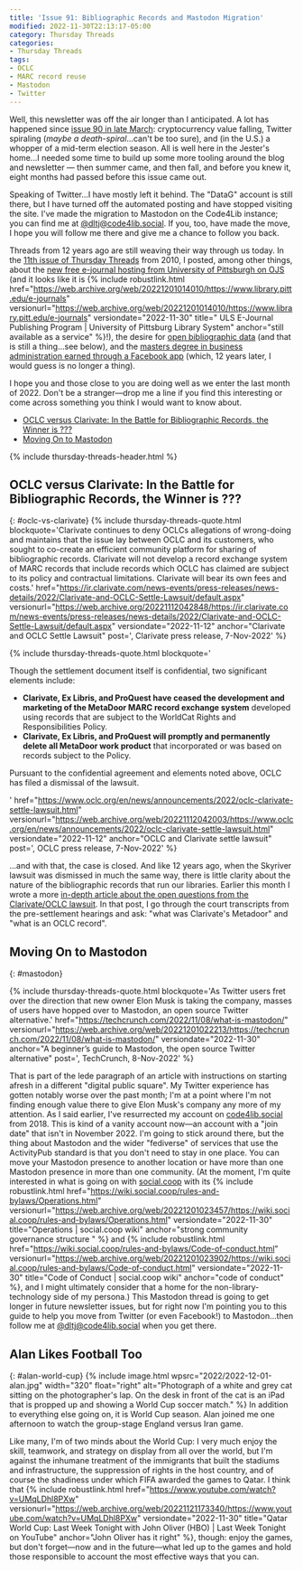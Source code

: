 ```yaml
---
title: 'Issue 91: Bibliographic Records and Mastodon Migration'
modified: 2022-11-30T22:13:17-05:00
category: Thursday Threads
categories:
- Thursday Threads
tags:
- OCLC
- MARC record reuse
- Mastodon
- Twitter
---
```


Well, this newsletter was off the air longer than I anticipated. 
A lot has happened since [issue 90 in late March](https://dltj.org/article/issue-90-when-ml-goes-wrong/): cryptocurrency value falling, Twitter spiraling (_maybe a death-spiral_...can't be too sure), and (in the U.S.) a whopper of a mid-term election season. 
All is well here in the Jester's home...I needed some time to build up some more tooling around the blog and newsletter — then summer came, and then fall, and before you knew it, eight months had passed before this issue came out. 

Speaking of Twitter...I have mostly left it behind. The "DataG" account is still there, but I have turned off the automated posting and have stopped visiting the site. 
I've made the migration to Mastodon on the Code4Lib instance; you can find me at [@dltj@code4lib.social](https://code4lib.social/@dltj). 
If you, too, have made the move, I hope you will follow me there and give me a chance to follow you back. 

Threads from 12 years ago are still weaving their way through us today. 
In the [11th issue of Thursday Threads](https://dltj.org/article/thursday-threads-2010w48/) from 2010, I posted, among other things, about the [new free e-journal hosting from University of Pittsburgh on OJS](https://dltj.org/article/thursday-threads-2010w48/#upitt_ejournal_hosting) (and it looks like it is {% include robustlink.html href="https://web.archive.org/web/20221201014010/https://www.library.pitt.edu/e-journals" versionurl="https://web.archive.org/web/20221201014010/https://www.library.pitt.edu/e-journals" versiondate="2022-11-30" title=" ULS E-Journal Publishing Program | University of Pittsburg Library System" anchor="still available as a service" %}!), the desire for [open bibliographic data](https://dltj.org/article/thursday-threads-2010w48/#open_bib_data) (and that is still a thing...see below), and the [masters degree in business administration earned through a Facebook app](https://dltj.org/article/thursday-threads-2010w48/#facebook_mba) (which, 12 years later, I would guess is no longer a thing).

I hope you and those close to you are doing well as we enter the last month of 2022. 
Don't be a stranger—drop me a line if you find this interesting or come across something you think I would want to know about.

* [OCLC versus Clarivate: In the Battle for Bibliographic Records, the Winner is ???](https://dltj.org/article/issue-91/#oclc-vs-clarivate)
* [Moving On to Mastodon](https://dltj.org/article/issue-91/#mastodon)

{% include thursday-threads-header.html %}

## OCLC versus Clarivate: In the Battle for Bibliographic Records, the Winner is ???
{: #oclc-vs-clarivate}
{% include thursday-threads-quote.html
blockquote='Clarivate continues to deny OCLCs allegations of wrong-doing and maintains that the issue lay between OCLC and its customers, who sought to co-create an efficient community platform for sharing of bibliographic records. Clarivate will not develop a record exchange system of MARC records that include records which OCLC has claimed are subject to its policy and contractual limitations. Clarivate will bear its own fees and costs.'
href="https://ir.clarivate.com/news-events/press-releases/news-details/2022/Clarivate-and-OCLC-Settle-Lawsuit/default.aspx"
versionurl="https://web.archive.org/20221112042848/https://ir.clarivate.com/news-events/press-releases/news-details/2022/Clarivate-and-OCLC-Settle-Lawsuit/default.aspx" 
versiondate="2022-11-12" 
anchor="Clarivate and OCLC Settle Lawsuit"
post=', Clarivate press release, 7-Nov-2022'
%}

{% include thursday-threads-quote.html
blockquote='<p>Though the settlement document itself is confidential, two significant elements include:</p><ul><li><strong>Clarivate, Ex Libris, and ProQuest have ceased the development and marketing of the MetaDoor MARC record exchange system</strong> developed using records that are subject to the WorldCat Rights and Responsibilities Policy.</li><li><strong>Clarivate, Ex Libris, and ProQuest will promptly and permanently delete all MetaDoor work product</strong> that incorporated or was based on records subject to the Policy.</li></ul><p>Pursuant to the confidential agreement and elements noted above, OCLC has filed a dismissal of the lawsuit.</p>'
href="https://www.oclc.org/en/news/announcements/2022/oclc-clarivate-settle-lawsuit.html"
versionurl="https://web.archive.org/web/20221112042003/https://www.oclc.org/en/news/announcements/2022/oclc-clarivate-settle-lawsuit.html" 
versiondate="2022-11-12" 
anchor="OCLC and Clarivate settle lawsuit"
post=', OCLC press release, 7-Nov-2022'
%}

...and with that, the case is closed. 
And like 12 years ago, when the Skyriver lawsuit was dismissed in much the same way, there is little clarity about the nature of the bibliographic records that run our libraries. 
Earlier this month I wrote a more [in-depth article about the open questions from the Clarivate/OCLC lawsuit](https://dltj.org/article/oclc-v-clarivate/). 
In that post, I go through the court transcripts from the pre-settlement hearings and ask: "what was Clarivate's Metadoor" and "what is an OCLC record".

## Moving On to Mastodon
{: #mastodon}

{% include thursday-threads-quote.html
blockquote='As Twitter users fret over the direction that new owner Elon Musk is taking the company, masses of users have hopped over to Mastodon, an open source Twitter alternative.'
href="https://techcrunch.com/2022/11/08/what-is-mastodon/"
versionurl="https://web.archive.org/web/20221201022213/https://techcrunch.com/2022/11/08/what-is-mastodon/" 
versiondate="2022-11-30" 
anchor="A beginner’s guide to Mastodon, the open source Twitter alternative"
post=', TechCrunch, 8-Nov-2022'
%}

That is part of the lede paragraph of an article with instructions on starting afresh in a different "digital public square". 
My Twitter experience has gotten notably worse over the past month; I'm at a point where I'm not finding enough value there to give Elon Musk's company any more of my attention. 
As I said earlier, I've resurrected my account on [code4lib.social](https://code4lib.social) from 2018. 
This is kind of a vanity account now—an account with a "join date" that isn't in November 2022. 
I'm going to stick around there, but the thing about Mastodon and the wider "fediverse" of services that use the ActivityPub standard is that you don't need to stay in one place. 
You can move your Mastodon presence to another location or have more than one Mastodon presence in more than one community. 
(At the moment, I'm quite interested in what is going on with [social.coop](https://social.coop/) with its {% include robustlink.html href="https://wiki.social.coop/rules-and-bylaws/Operations.html" versionurl="https://web.archive.org/web/20221201023457/https://wiki.social.coop/rules-and-bylaws/Operations.html" versiondate="2022-11-30" title="Operations | social.coop wiki" anchor="strong community governance structure " %} and {% include robustlink.html href="https://wiki.social.coop/rules-and-bylaws/Code-of-conduct.html" versionurl="https://web.archive.org/web/20221201023902/https://wiki.social.coop/rules-and-bylaws/Code-of-conduct.html" versiondate="2022-11-30" title="Code of Conduct | social.coop wiki" anchor="code of conduct" %}, and I might ultimately consider that a home for the non-library-technology side of my persona.) 
This Mastodon thread is going to get longer in future newsletter issues, but for right now I'm pointing you to this guide to help you move from Twitter (or even Facebook!) to Mastodon...then follow me at [@dltj@code4lib.social](https://code4lib.social/@dltj) when you get there.

## Alan Likes Football Too
{: #alan-world-cup}
{% include image.html wpsrc="2022/2022-12-01-alan.jpg" width="320" float="right" alt="Photograph of a white and grey cat sitting on the photographer's lap. On the desk in front of the cat is an iPad that is propped up and showing a World Cup soccer match." %} 
In addition to everything else going on, it is World Cup season. 
Alan joined me one afternoon to watch the group-stage England versus Iran game. 

Like many, I'm of two minds about the World Cup: I very much enjoy the skill, teamwork, and strategy on display from all over the world, but I'm against the inhumane treatment of the immigrants that built the stadiums and infrastructure, the suppression of rights in the host country, and of course the shadiness under which FIFA awarded the games to Qatar. 
I think that {% include robustlink.html href="https://www.youtube.com/watch?v=UMqLDhl8PXw" versionurl="https://web.archive.org/web/20221121173340/https://www.youtube.com/watch?v=UMqLDhl8PXw" versiondate="2022-11-30" title="Qatar World Cup: Last Week Tonight with John Oliver (HBO) | Last Week Tonight on YouTube" anchor="John Oliver has it right" %}, though: enjoy the games, but don't forget—now and in the future—what led up to the games and hold those responsible to account the most effective ways that you can.